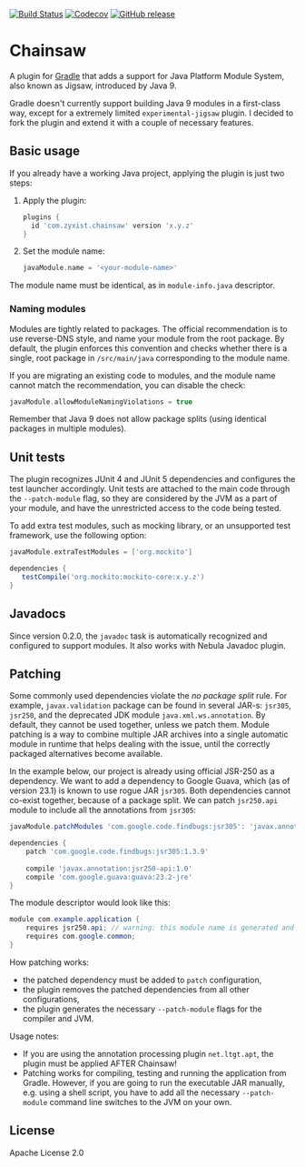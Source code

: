 [![Build Status](https://travis-ci.org/zyxist/chainsaw.svg?branch=master)](https://travis-ci.org/zyxist/chainsaw)
[![Codecov](https://img.shields.io/codecov/c/github/zyxist/chainsaw.svg)]()
[![GitHub release](https://img.shields.io/github/release/zyxist/chainsaw.svg)]()

# Chainsaw

A plugin for [Gradle](http://gradle.org) that adds a support for Java Platform Module System, also known as Jigsaw,
introduced by Java 9.

Gradle doesn't currently support building Java 9 modules in a first-class way, except for a extremely limited
`experimental-jigsaw` plugin. I decided to fork the plugin and extend it with a couple of necessary features.

## Basic usage

If you already have a working Java project, applying the plugin is just two steps:

 1. Apply the plugin:
    ```groovy
    plugins {
      id 'com.zyxist.chainsaw' version 'x.y.z'
    }
    ```
 2. Set the module name:
    ```groovy
    javaModule.name = '<your-module-name>'
    ```

The module name must be identical, as in `module-info.java` descriptor.

### Naming modules

Modules are tightly related to packages. The official recommendation is to use reverse-DNS style, and name your
module from the root package. By default, the plugin enforces this convention and checks whether there is a single,
root package in `/src/main/java` corresponding to the module name.

If you are migrating an existing code to modules, and the module name cannot match the recommendation, you can disable
the check:

```groovy
javaModule.allowModuleNamingViolations = true
```

Remember that Java 9 does not allow package splits (using identical packages in multiple modules).

## Unit tests

The plugin recognizes JUnit 4 and JUnit 5 dependencies and configures the test launcher accordingly. Unit tests are
attached to the main code through the `--patch-module` flag, so they are considered by the JVM as a part of your
module, and have the unrestricted access to the code being tested.

To add extra test modules, such as mocking library, or an unsupported test framework, use the following option:

```groovy
javaModule.extraTestModules = ['org.mockito']

dependencies {
   testCompile('org.mockito:mockito-core:x.y.z')
}
```

## Javadocs

Since version 0.2.0, the `javadoc` task is automatically recognized and configured to support modules. It also works
with Nebula Javadoc plugin.

## Patching

Some commonly used dependencies violate the *no package split* rule. For example, `javax.validation` package can be
found in several JAR-s: `jsr305`, `jsr250`, and the deprecated JDK module `java.xml.ws.annotation`. By default, they
cannot be used together, unless we patch them. Module patching is a way to combine multiple JAR archives into a
single automatic module in runtime that helps dealing with the issue, until the correctly packaged alternatives
become available.

In the example below, our project is already using official JSR-250 as a dependency. We want to add a dependency to
Google Guava, which (as of version 23.1) is known to use rogue JAR `jsr305`. Both dependencies cannot co-exist together,
because of a package split. We can patch `jsr250.api` module to include all the annotations from `jsr305`:
 

```groovy
javaModule.patchModules 'com.google.code.findbugs:jsr305': 'javax.annotation:jsr250-api'

dependencies {
    patch 'com.google.code.findbugs:jsr305:1.3.9'
    
    compile 'javax.annotation:jsr250-api:1.0'
    compile 'com.google.guava:guava:23.2-jre'
}
```

The module descriptor would look like this:

```java
module com.example.application {
    requires jsr250.api; // warning: this module name is generated and it is not safe to rely on it!
    requires com.google.common;
}
```

How patching works:

 * the patched dependency must be added to `patch` configuration,
 * the plugin removes the patched dependencies from all other configurations,
 * the plugin generates the necessary `--patch-module` flags for the compiler and JVM.
 
Usage notes:
 * If you are using the annotation processing plugin `net.ltgt.apt`, the plugin must be applied AFTER Chainsaw!
 * Patching works for compiling, testing and running the application from Gradle. However, if you are going
to run the executable JAR manually, e.g. using a shell script, you have to add all the necessary `--patch-module` command
line switches to the JVM on your own.

## License

Apache License 2.0
